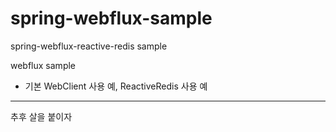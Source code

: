 # spring-webflux-sample
spring-webflux-reactive-redis sample 

webflux sample 

- 기본 WebClient 사용 예, ReactiveRedis 사용 예

----------------

추후 살을 붙이자
